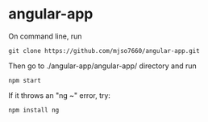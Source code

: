 # angular-app

On command line, run

```
git clone https://github.com/mjso7660/angular-app.git
```
Then go to ./angular-app/angular-app/ directory and run

```
npm start
```
If it throws an "ng ~" error, try:
```
npm install ng
```
